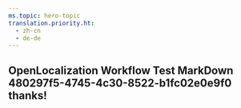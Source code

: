 ```yaml
---
ms.topic: hero-topic
translation.priority.ht: 
  - zh-cn
  - de-de
---
```

## OpenLocalization Workflow Test MarkDown 480297f5-4745-4c30-8522-b1fc02e0e9f0 thanks!
